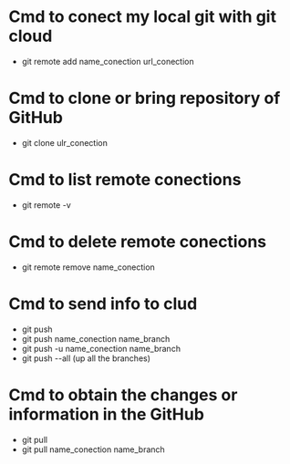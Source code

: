 # Cmd to conect my local git with git cloud

- git remote add name_conection url_conection

# Cmd to clone or bring repository of GitHub

- git clone ulr_conection

# Cmd to list remote conections

- git remote -v 

# Cmd to delete remote conections

- git remote remove name_conection

# Cmd to send info to clud

- git push 
- git push name_conection name_branch
- git push -u name_conection name_branch
- git push --all (up all the branches)

# Cmd to obtain the changes or information in the GitHub

- git pull 
- git pull name_conection name_branch




